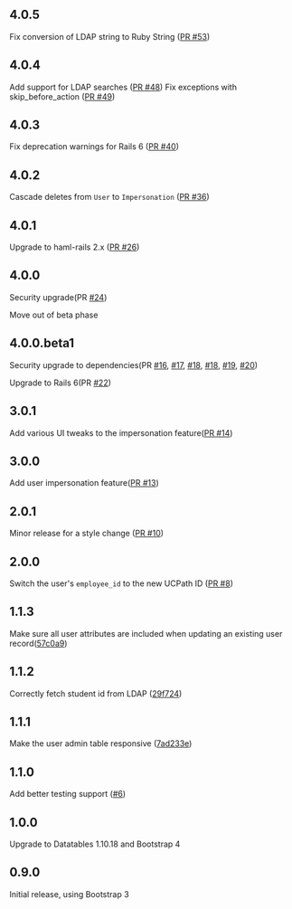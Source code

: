 4.0.5
-----

Fix conversion of LDAP string to Ruby String ([PR #53](https://github.com/ucb-ist-eas/ucb_rails_user/pull/53))

4.0.4
-----

Add support for LDAP searches ([PR #48](https://github.com/ucb-ist-eas/ucb_rails_user/pull/48))
Fix exceptions with skip_before_action ([PR #49](https://github.com/ucb-ist-eas/ucb_rails_user/pull/49))

4.0.3
-----

Fix deprecation warnings for Rails 6 ([PR #40](https://github.com/ucb-ist-eas/ucb_rails_user/pull/40))


4.0.2
-----

Cascade deletes from `User` to `Impersonation` ([PR #36](https://github.com/ucb-ist-eas/ucb_rails_user/pull/36))


4.0.1
-----

Upgrade to haml-rails 2.x ([PR #26](https://github.com/ucb-ist-eas/ucb_rails_user/pull/26))


4.0.0
-----

Security upgrade(PR [#24](https://github.com/ucb-ist-eas/ucb_rails_user/pull/24))

Move out of beta phase

4.0.0.beta1
-----

Security upgrade to dependencies(PR [#16](https://github.com/ucb-ist-eas/ucb_rails_user/pull/16), [#17](https://github.com/ucb-ist-eas/ucb_rails_user/pull/17), [#18](https://github.com/ucb-ist-eas/ucb_rails_user/pull/18), [#18](https://github.com/ucb-ist-eas/ucb_rails_user/pull/18), [#19](https://github.com/ucb-ist-eas/ucb_rails_user/pull/19), [#20](https://github.com/ucb-ist-eas/ucb_rails_user/pull/20))

Upgrade to Rails 6(PR [#22](https://github.com/ucb-ist-eas/ucb_rails_user/pull/22))

3.0.1
-----

Add various UI tweaks to the impersonation feature([PR #14](https://github.com/ucb-ist-eas/ucb_rails_user/pull/14))

3.0.0
-----

Add user impersonation feature([PR #13](https://github.com/ucb-ist-eas/ucb_rails_user/pull/13))

2.0.1
-----

Minor release for a style change ([PR #10](https://github.com/ucb-ist-eas/ucb_rails_user/pull/10))

2.0.0
-----

Switch the user's `employee_id` to the new UCPath ID ([PR #8](https://github.com/ucb-ist-eas/ucb_rails_user/pull/8))

1.1.3
-----

Make sure all user attributes are included when updating an existing user record([57c0a9](https://github.com/ucb-ist-eas/ucb_rails_user/commit/57c0a9b9162bf42f9469a79d6f9b04c4777581a4))

1.1.2
-----

Correctly fetch student id from LDAP ([29f724](https://github.com/ucb-ist-eas/ucb_rails_user/commit/29f724084ae1de1dbf5cdbf6d670ed393453b0fd))

1.1.1
------

Make the user admin table responsive ([7ad233e](https://github.com/ucb-ist-eas/ucb_rails_user/commit/7ad23e388edd9cfa805fce9b44bc4680bced9968))

1.1.0
------

Add better testing support ([#6](https://github.com/ucb-ist-eas/ucb_rails_user/pull/6))

1.0.0
------

Upgrade to Datatables 1.10.18 and Bootstrap 4

0.9.0
------

Initial release, using Bootstrap 3
